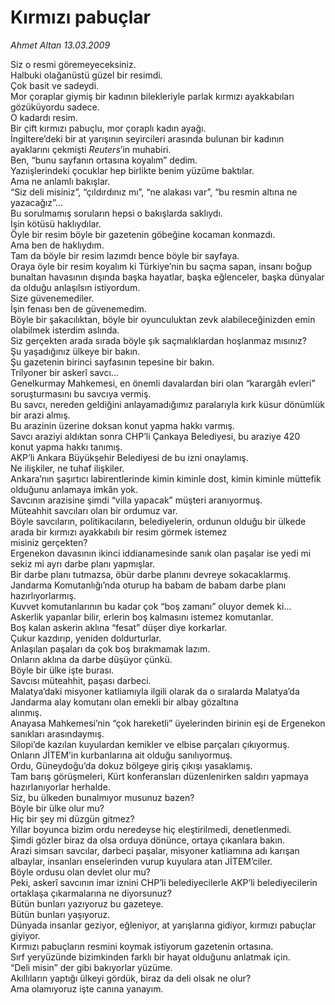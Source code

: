 # Kırmızı pabuçlar

*Ahmet Altan 13.03.2009*

<div class="taraf_structure_2col_1zq">
<div class="margen_n">



 <p>Siz o resmi göremeyeceksiniz. <br/>Halbuki olağanüstü güzel bir resimdi. <br/>Çok basit ve sadeydi. <br/>Mor çoraplar giymiş bir kadının bilekleriyle parlak kırmızı ayakkabıları gözüküyordu sadece.<br/>O kadardı resim. <br/>Bir çift kırmızı pabuçlu, mor çoraplı kadın ayağı. <br/>İngiltere’deki bir at yarışının seyircileri arasında bulunan bir kadının ayaklarını çekmişti <i>Reuters</i>’in muhabiri. <br/>Ben, “bunu sayfanın ortasına koyalım” dedim. <br/>Yazıişlerindeki çocuklar hep birlikte benim yüzüme baktılar. <br/>Ama ne anlamlı bakışlar. <br/>“Siz deli misiniz”, “çıldırdınız mı”, “ne alakası var”, “bu resmin altına ne yazacağız”... <br/>Bu sorulmamış soruların hepsi o bakışlarda saklıydı. <br/>İşin kötüsü haklıydılar. <br/>Öyle bir resim böyle bir gazetenin göbeğine kocaman konmazdı. <br/>Ama ben de haklıydım. <br/>Tam da böyle bir resim lazımdı bence böyle bir sayfaya. <br/>Oraya öyle bir resim koyalım ki Türkiye’nin bu saçma sapan, insanı boğup bunaltan havasının dışında başka hayatlar, başka eğlenceler, başka dünyalar da olduğu anlaşılsın istiyordum. <br/>Size güvenemediler. <br/>İşin fenası ben de güvenemedim. <br/>Böyle bir şakacılıktan, böyle bir oyunculuktan zevk alabileceğinizden emin olabilmek isterdim aslında. <br/>Siz gerçekten arada sırada böyle şık saçmalıklardan hoşlanmaz mısınız? <br/>Şu yaşadığınız ülkeye bir bakın. <br/>Şu gazetenin birinci sayfasının tepesine bir bakın. <br/>Trilyoner bir askerî savcı... <br/>Genelkurmay Mahkemesi, en önemli davalardan biri olan “karargâh evleri” soruşturmasını bu savcıya vermiş. <br/>Bu savcı, nereden geldiğini anlayamadığımız paralarıyla kırk küsur dönümlük bir arazi almış. <br/>Bu arazinin üzerine doksan konut yapma hakkı varmış. <br/>Savcı araziyi aldıktan sonra CHP’li Çankaya Belediyesi, bu araziye 420 konut yapma hakkı tanımış. <br/>AKP’li Ankara Büyükşehir Belediyesi de bu izni onaylamış. <br/>Ne ilişkiler, ne tuhaf ilişkiler. <br/>Ankara’nın şaşırtıcı labirentlerinde kimin kiminle dost, kimin kiminle müttefik olduğunu anlamaya imkân yok. <br/>Savcının arazisine şimdi “villa yapacak” müşteri aranıyormuş. <br/>Müteahhit savcıları olan bir ordumuz var. <br/>Böyle savcıların, politikacıların, belediyelerin, ordunun olduğu bir ülkede arada bir kırmızı ayakkabılı bir resim görmek istemez <br/>misiniz gerçekten? <br/>Ergenekon davasının ikinci iddianamesinde sanık olan paşalar ise yedi mi sekiz mi ayrı darbe planı yapmışlar. <br/>Bir darbe planı tutmazsa, öbür darbe planını devreye sokacaklarmış. <br/>Jandarma Komutanlığı’nda oturup ha babam de babam darbe planı hazırlıyorlarmış. <br/>Kuvvet komutanlarının bu kadar çok “boş zamanı” oluyor demek ki... <br/>Askerlik yapanlar bilir, erlerin boş kalmasını istemez komutanlar. <br/>Boş kalan askerin aklına “fesat” düşer diye korkarlar. <br/>Çukur kazdırıp, yeniden doldurturlar. <br/>Anlaşılan paşaları da çok boş bırakmamak lazım. <br/>Onların aklına da darbe düşüyor çünkü. <br/>Böyle bir ülke işte burası. <br/>Savcısı müteahhit, paşası darbeci. <br/>Malatya’daki misyoner katliamıyla ilgili olarak da o sıralarda Malatya’da Jandarma alay komutanı olan emekli bir albay gözaltına <br/>alınmış. <br/>Anayasa Mahkemesi’nin “çok hareketli” üyelerinden birinin eşi de Ergenekon sanıkları arasındaymış. <br/>Silopi’de kazılan kuyulardan kemikler ve elbise parçaları çıkıyormuş. <br/>Onların JİTEM’in kurbanlarına ait olduğu sanılıyormuş. <br/>Ordu, Güneydoğu’da dokuz bölgeye giriş çıkışı yasaklamış. <br/>Tam barış görüşmeleri, Kürt konferansları düzenlenirken saldırı yapmaya hazırlanıyorlar herhalde. <br/>Siz, bu ülkeden bunalmıyor musunuz bazen? <br/>Böyle bir ülke olur mu? <br/>Hiç bir şey mi düzgün gitmez? <br/>Yıllar boyunca bizim ordu neredeyse hiç eleştirilmedi, denetlenmedi. <br/>Şimdi gözler biraz da olsa orduya dönünce, ortaya çıkanlara bakın. <br/>Arazi simsarı savcılar, darbeci paşalar, misyoner katliamına adı karışan albaylar, insanları enselerinden vurup kuyulara atan JİTEM’ciler. <br/>Böyle ordusu olan devlet olur mu? <br/>Peki, askerî savcının imar iznini CHP’li belediyecilerle AKP’li belediyecilerin ortaklaşa çıkarmalarına ne diyorsunuz? <br/>Bütün bunları yazıyoruz bu gazeteye. <br/>Bütün bunları yaşıyoruz. <br/>Dünyada insanlar geziyor, eğleniyor, at yarışlarına gidiyor, kırmızı pabuçlar giyiyor. <br/>Kırmızı pabuçların resmini koymak istiyorum gazetenin ortasına. <br/>Sırf yeryüzünde bizimkinden farklı bir hayat olduğunu anlatmak için. <br/>“Deli misin” der gibi bakıyorlar yüzüme. <br/>Akıllıların yaptığı ülkeyi gördük, biraz da deli olsak ne olur? <br/>Ama olamıyoruz işte canına yanayım.</p>
<br/>
<br/>
<br/>



<br/>


<div id="taraf_not">
</div>

</div>


</div>
